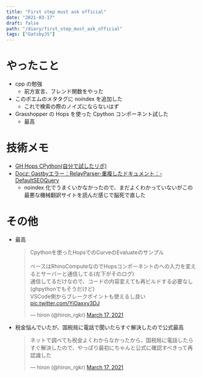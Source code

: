 ```yaml
---
title: "First step must ask official"
date: "2021-03-17"
draft: false
path: "/diary/first_step_must_ask_official"
tags: ["GatsbyJS"]
---
```


# やったこと

- cpp の勉強
  - 前方宣言、フレンド関数をやった
- このポエムのメタタグに noindex を追加した
  - これで検索の際のノイズにならないはず
- Grasshopper の Hops を使った Cpython コンポーネント試した
  - 最高

# 技術メモ

- [GH Hops CPython(自分で試したリポ)](https://github.com/hrntsm/study-language/tree/main/Python/ghhops-cpython)
- [Docz: Gastbyエラー：RelayParser-重複したドキュメント：-DefaultSEOQuery](https://bleepcoder.com/ja/docz/464105428/gastby-error-relayparser-duplicated-documents)
  - noindex 化でうまくいかなかったので、まだよくわかっていないがこの最悪な機械翻訳サイトを読んだ感じで脳死で直した

# その他

- 最高
  <blockquote class="twitter-tweet"><p lang="ja" dir="ltr">Cpythonを使ったHopsでのCurveのEvaluateのサンプル<br><br>ベースはRhinoComputeなのでHopsコンポーネントのへの入力を変えるとサーバーと通信してる(左下がそのログ)<br>通信してるだけなので、コードの内容変えても再ビルドする必要なし(ghpythonでもそうだけど)<br>VSCode側からブレークポイントも使えるし良い <a href="https://t.co/YiOaxxy3DJ">pic.twitter.com/YiOaxxy3DJ</a></p>&mdash; hiron (@hiron_rgkr) <a href="https://twitter.com/hiron_rgkr/status/1372178952538578945?ref_src=twsrc%5Etfw">March 17, 2021</a></blockquote> <script async src="https://platform.twitter.com/widgets.js" charset="utf-8"></script>
- 税金悩んでいたが、国税局に電話で聞いたらすぐ解決したので公式最高
  <blockquote class="twitter-tweet"><p lang="ja" dir="ltr">ネットで調べても税金よくわからなかったから、国税局に電話したらすぐ解決したので、やっぱり最初にちゃんと公式に確認すべきって再認識した</p>&mdash; hiron (@hiron_rgkr) <a href="https://twitter.com/hiron_rgkr/status/1372194165249900545?ref_src=twsrc%5Etfw">March 17, 2021</a></blockquote> <script async src="https://platform.twitter.com/widgets.js" charset="utf-8"></script>
